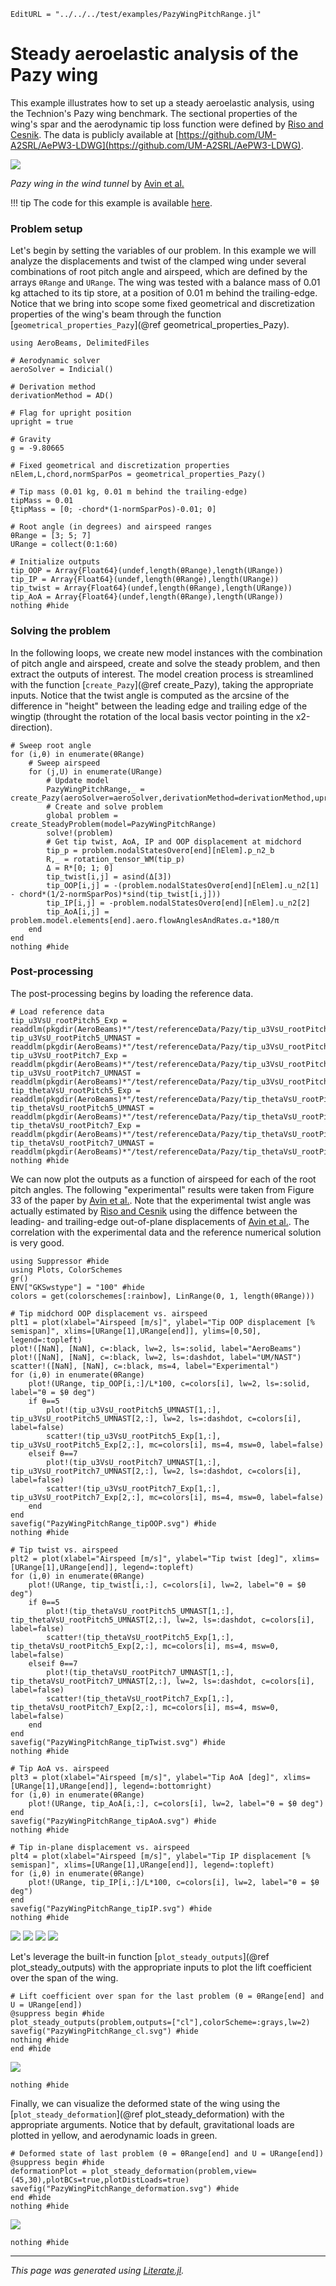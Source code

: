 ```@meta
EditURL = "../../../test/examples/PazyWingPitchRange.jl"
```

# Steady aeroelastic analysis of the Pazy wing
This example illustrates how to set up a steady aeroelastic analysis, using the Technion's Pazy wing benchmark. The sectional properties of the wing's spar and the aerodynamic tip loss function were defined by [Riso and Cesnik](https://doi.org/10.2514/6.2022-2313). The data is publicly available at [https://github.com/UM-A2SRL/AePW3-LDWG](https://github.com/UM-A2SRL/AePW3-LDWG).

![](../assets/pazyWT.png)

*Pazy wing in the wind tunnel* by [Avin et al.](https://doi.org/10.2514/1.J060621)

!!! tip
    The code for this example is available [here](https://github.com/luizpancini/AeroBeams.jl/blob/main/test/examples/PazyWingPitchRange.jl).

### Problem setup
Let's begin by setting the variables of our problem. In this example we will analyze the displacements and twist of the clamped wing under several combinations of root pitch angle and airspeed, which are defined by the arrays `θRange` and `URange`. The wing was tested with a balance mass of 0.01 kg attached to its tip store, at a position of 0.01 m behind the trailing-edge. Notice that we bring into scope some fixed geometrical and discretization properties of the wing's beam through the function [`geometrical_properties_Pazy`](@ref geometrical_properties_Pazy).

````@example PazyWingPitchRange
using AeroBeams, DelimitedFiles

# Aerodynamic solver
aeroSolver = Indicial()

# Derivation method
derivationMethod = AD()

# Flag for upright position
upright = true

# Gravity
g = -9.80665

# Fixed geometrical and discretization properties
nElem,L,chord,normSparPos = geometrical_properties_Pazy()

# Tip mass (0.01 kg, 0.01 m behind the trailing-edge)
tipMass = 0.01
ξtipMass = [0; -chord*(1-normSparPos)-0.01; 0]

# Root angle (in degrees) and airspeed ranges
θRange = [3; 5; 7]
URange = collect(0:1:60)

# Initialize outputs
tip_OOP = Array{Float64}(undef,length(θRange),length(URange))
tip_IP = Array{Float64}(undef,length(θRange),length(URange))
tip_twist = Array{Float64}(undef,length(θRange),length(URange))
tip_AoA = Array{Float64}(undef,length(θRange),length(URange))
nothing #hide
````

### Solving the problem
In the following loops, we create new model instances with the combination of pitch angle and airspeed, create and solve the steady problem, and then extract the outputs of interest. The model creation process is streamlined with the function [`create_Pazy`](@ref create_Pazy), taking the appropriate inputs. Notice that the twist angle is computed as the arcsine of the difference in "height" between the leading edge and trailing edge of the wingtip (throught the rotation of the local basis vector pointing in the x2-direction).

````@example PazyWingPitchRange
# Sweep root angle
for (i,θ) in enumerate(θRange)
    # Sweep airspeed
    for (j,U) in enumerate(URange)
        # Update model
        PazyWingPitchRange,_ = create_Pazy(aeroSolver=aeroSolver,derivationMethod=derivationMethod,upright=upright,θ=θ*π/180,airspeed=U,g=g,tipMass=tipMass,ξtipMass=ξtipMass)
        # Create and solve problem
        global problem = create_SteadyProblem(model=PazyWingPitchRange)
        solve!(problem)
        # Get tip twist, AoA, IP and OOP displacement at midchord
        tip_p = problem.nodalStatesOverσ[end][nElem].p_n2_b
        R,_ = rotation_tensor_WM(tip_p)
        Δ = R*[0; 1; 0]
        tip_twist[i,j] = asind(Δ[3])
        tip_OOP[i,j] = -(problem.nodalStatesOverσ[end][nElem].u_n2[1] - chord*(1/2-normSparPos)*sind(tip_twist[i,j]))
        tip_IP[i,j] = -problem.nodalStatesOverσ[end][nElem].u_n2[2]
        tip_AoA[i,j] = problem.model.elements[end].aero.flowAnglesAndRates.αₑ*180/π
    end
end
nothing #hide
````

### Post-processing
The post-processing begins by loading the reference data.

````@example PazyWingPitchRange
# Load reference data
tip_u3VsU_rootPitch5_Exp = readdlm(pkgdir(AeroBeams)*"/test/referenceData/Pazy/tip_u3VsU_rootPitch5_Exp.txt")
tip_u3VsU_rootPitch5_UMNAST = readdlm(pkgdir(AeroBeams)*"/test/referenceData/Pazy/tip_u3VsU_rootPitch5_UMNAST.txt")
tip_u3VsU_rootPitch7_Exp = readdlm(pkgdir(AeroBeams)*"/test/referenceData/Pazy/tip_u3VsU_rootPitch7_Exp.txt")
tip_u3VsU_rootPitch7_UMNAST = readdlm(pkgdir(AeroBeams)*"/test/referenceData/Pazy/tip_u3VsU_rootPitch7_UMNAST.txt")
tip_thetaVsU_rootPitch5_Exp = readdlm(pkgdir(AeroBeams)*"/test/referenceData/Pazy/tip_thetaVsU_rootPitch5_Exp.txt")
tip_thetaVsU_rootPitch5_UMNAST = readdlm(pkgdir(AeroBeams)*"/test/referenceData/Pazy/tip_thetaVsU_rootPitch5_UMNAST.txt")
tip_thetaVsU_rootPitch7_Exp = readdlm(pkgdir(AeroBeams)*"/test/referenceData/Pazy/tip_thetaVsU_rootPitch7_Exp.txt")
tip_thetaVsU_rootPitch7_UMNAST = readdlm(pkgdir(AeroBeams)*"/test/referenceData/Pazy/tip_thetaVsU_rootPitch7_UMNAST.txt")
nothing #hide
````

We can now plot the outputs as a function of airspeed for each of the root pitch angles. The following "experimental" results were taken from Figure 33 of the paper by [Avin et al.](https://doi.org/10.2514/1.J060621). Note that the experimental twist angle was actually estimated by [Riso and Cesnik](https://doi.org/10.2514/6.2022-2313) using the diffence between the leading- and trailing-edge out-of-plane displacements of [Avin et al.](https://doi.org/10.2514/1.J060621). The correlation with the experimental data and the reference numerical solution is very good.

````@example PazyWingPitchRange
using Suppressor #hide
using Plots, ColorSchemes
gr()
ENV["GKSwstype"] = "100" #hide
colors = get(colorschemes[:rainbow], LinRange(0, 1, length(θRange)))

# Tip midchord OOP displacement vs. airspeed
plt1 = plot(xlabel="Airspeed [m/s]", ylabel="Tip OOP displacement [% semispan]", xlims=[URange[1],URange[end]], ylims=[0,50], legend=:topleft)
plot!([NaN], [NaN], c=:black, lw=2, ls=:solid, label="AeroBeams")
plot!([NaN], [NaN], c=:black, lw=2, ls=:dashdot, label="UM/NAST")
scatter!([NaN], [NaN], c=:black, ms=4, label="Experimental")
for (i,θ) in enumerate(θRange)
    plot!(URange, tip_OOP[i,:]/L*100, c=colors[i], lw=2, ls=:solid, label="θ = $θ deg")
    if θ==5
        plot!(tip_u3VsU_rootPitch5_UMNAST[1,:], tip_u3VsU_rootPitch5_UMNAST[2,:], lw=2, ls=:dashdot, c=colors[i], label=false)
        scatter!(tip_u3VsU_rootPitch5_Exp[1,:], tip_u3VsU_rootPitch5_Exp[2,:], mc=colors[i], ms=4, msw=0, label=false)
    elseif θ==7
        plot!(tip_u3VsU_rootPitch7_UMNAST[1,:], tip_u3VsU_rootPitch7_UMNAST[2,:], lw=2, ls=:dashdot, c=colors[i], label=false)
        scatter!(tip_u3VsU_rootPitch7_Exp[1,:], tip_u3VsU_rootPitch7_Exp[2,:], mc=colors[i], ms=4, msw=0, label=false)
    end
end
savefig("PazyWingPitchRange_tipOOP.svg") #hide
nothing #hide

# Tip twist vs. airspeed
plt2 = plot(xlabel="Airspeed [m/s]", ylabel="Tip twist [deg]", xlims=[URange[1],URange[end]], legend=:topleft)
for (i,θ) in enumerate(θRange)
    plot!(URange, tip_twist[i,:], c=colors[i], lw=2, label="θ = $θ deg")
    if θ==5
        plot!(tip_thetaVsU_rootPitch5_UMNAST[1,:], tip_thetaVsU_rootPitch5_UMNAST[2,:], lw=2, ls=:dashdot, c=colors[i], label=false)
        scatter!(tip_thetaVsU_rootPitch5_Exp[1,:], tip_thetaVsU_rootPitch5_Exp[2,:], mc=colors[i], ms=4, msw=0, label=false)
    elseif θ==7
        plot!(tip_thetaVsU_rootPitch7_UMNAST[1,:], tip_thetaVsU_rootPitch7_UMNAST[2,:], lw=2, ls=:dashdot, c=colors[i], label=false)
        scatter!(tip_thetaVsU_rootPitch7_Exp[1,:], tip_thetaVsU_rootPitch7_Exp[2,:], mc=colors[i], ms=4, msw=0, label=false)
    end
end
savefig("PazyWingPitchRange_tipTwist.svg") #hide
nothing #hide

# Tip AoA vs. airspeed
plt3 = plot(xlabel="Airspeed [m/s]", ylabel="Tip AoA [deg]", xlims=[URange[1],URange[end]], legend=:bottomright)
for (i,θ) in enumerate(θRange)
    plot!(URange, tip_AoA[i,:], c=colors[i], lw=2, label="θ = $θ deg")
end
savefig("PazyWingPitchRange_tipAoA.svg") #hide
nothing #hide

# Tip in-plane displacement vs. airspeed
plt4 = plot(xlabel="Airspeed [m/s]", ylabel="Tip IP displacement [% semispan]", xlims=[URange[1],URange[end]], legend=:topleft)
for (i,θ) in enumerate(θRange)
    plot!(URange, tip_IP[i,:]/L*100, c=colors[i], lw=2, label="θ = $θ deg")
end
savefig("PazyWingPitchRange_tipIP.svg") #hide
nothing #hide
````

![](PazyWingPitchRange_tipOOP.svg)
![](PazyWingPitchRange_tipTwist.svg)
![](PazyWingPitchRange_tipAoA.svg)
![](PazyWingPitchRange_tipIP.svg)

Let's leverage the built-in function [`plot_steady_outputs`](@ref plot_steady_outputs) with the appropriate inputs to plot the lift coefficient over the span of the wing.

````@example PazyWingPitchRange
# Lift coefficient over span for the last problem (θ = θRange[end] and U = URange[end])
@suppress begin #hide
plot_steady_outputs(problem,outputs=["cl"],colorScheme=:grays,lw=2)
savefig("PazyWingPitchRange_cl.svg") #hide
nothing #hide
end #hide
````

![](PazyWingPitchRange_cl.svg)

````@example PazyWingPitchRange
nothing #hide
````

Finally, we can visualize the deformed state of the wing using the [`plot_steady_deformation`](@ref plot_steady_deformation) with the appropriate arguments. Notice that by default, gravitational loads are plotted in yellow, and aerodynamic loads in green.

````@example PazyWingPitchRange
# Deformed state of last problem (θ = θRange[end] and U = URange[end])
@suppress begin #hide
deformationPlot = plot_steady_deformation(problem,view=(45,30),plotBCs=true,plotDistLoads=true)
savefig("PazyWingPitchRange_deformation.svg") #hide
end #hide
nothing #hide
````

![](PazyWingPitchRange_deformation.svg)

````@example PazyWingPitchRange
nothing #hide
````

---

*This page was generated using [Literate.jl](https://github.com/fredrikekre/Literate.jl).*

